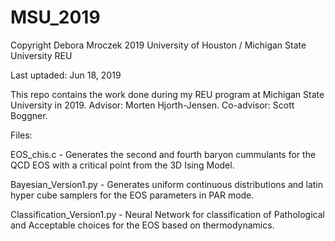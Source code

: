 # MSU_2019
Copyright Debora Mroczek 2019
University of Houston / Michigan State University REU

Last uptaded: Jun 18, 2019

This repo contains the work done during my REU program at Michigan State University in 2019. Advisor: Morten Hjorth-Jensen. Co-advisor: Scott Boggner. 

Files:

EOS_chis.c - Generates the second and fourth baryon cummulants for the QCD EOS with a critical point from the 3D Ising Model.

Bayesian_Version1.py - Generates uniform continuous distributions and latin hyper cube samplers for the EOS parameters in PAR mode. 

Classification_Version1.py - Neural Network for classification of Pathological and Acceptable choices for the EOS based on thermodynamics.
